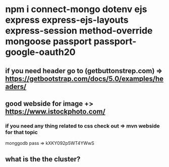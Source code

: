 # npm i connect-mongo dotenv ejs express express-ejs-layouts express-session method-override mongoose passport passport-google-oauth20 


## if you need header go to (getbuttonstrep.com) => https://getbootstrap.com/docs/5.0/examples/headers/

## good webside for image +> https://www.istockphoto.com/

### if you need any thing related to css check out => mvn webside for that topic
monggodb pass =>  kXKY092p5WT4YWwS
## what is the the cluster?